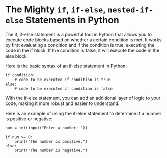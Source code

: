 # The Mighty `if`, `if-else`, `nested-if-else` Statements in Python

The if, if-else statement is a powerful tool in Python that allows you to execute code blocks based on whether a certain condition is met. It works by first evaluating a condition and if the condition is true, executing the code in the if block. If the condition is false, it will execute the code in the else block.

Here is the basic syntax of an if-else statement in Python:

    if condition:
        # code to be executed if condition is true
    else:
        # code to be executed if condition is false

With the if-else statement, you can add an additional layer of logic to your code, making it more robust and easier to understand.

Here is an example of using the if-else statement to determine if a number is positive or negative:

    num = int(input("Enter a number: "))

    if num >= 0:
        print("The number is positive.")
    else:
        print("The number is negative.")

